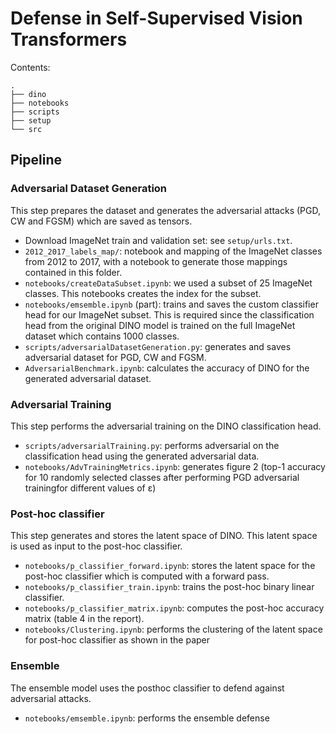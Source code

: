 # Defense in Self-Supervised Vision Transformers

Contents:

```
.
├── dino
├── notebooks
├── scripts
├── setup
└── src
```

## Pipeline

### Adversarial Dataset Generation

This step prepares the dataset and generates the adversarial attacks (PGD, CW and FGSM) which are saved as tensors. 

- Download ImageNet train and validation set: see `setup/urls.txt`.
- `2012_2017_labels_map/`: notebook and mapping of the ImageNet classes from 2012 to 2017, with a notebook to generate those mappings contained in this folder.
- `notebooks/createDataSubset.ipynb`: we used a subset of 25 ImageNet classes. This notebooks creates the index for the subset.
- `notebooks/emsemble.ipynb` (part): trains and saves the custom classifier head for our ImageNet subset. This is required since the classification head from the original DINO model is trained on the full ImageNet dataset which contains 1000 classes.
- `scripts/adversarialDatasetGeneration.py`: generates and saves adversarial dataset for PGD, CW and FGSM.
- `AdversarialBenchmark.ipynb`: calculates the accuracy of DINO for the generated adversarial dataset.

### Adversarial Training

This step performs the adversarial training on the DINO classification head.

- `scripts/adversarialTraining.py`: performs adversarial on the classification head using the generated adversarial data.
- `notebooks/AdvTrainingMetrics.ipynb`: generates figure 2 (top-1 accuracy for 10 randomly selected classes after performing PGD adversarial trainingfor different values of ε)

### Post-hoc classifier

This step generates and stores the latent space of DINO. This latent space is used as input to the post-hoc classifier.

- `notebooks/p_classifier_forward.ipynb`: stores the latent space for the post-hoc classifier which is computed with a forward pass.
- `notebooks/p_classifier_train.ipynb`: trains the post-hoc binary linear classifier.
- `notebooks/p_classifier_matrix.ipynb`: computes the post-hoc accuracy matrix (table 4 in the report).
- `notebooks/Clustering.ipynb`: performs the clustering of the latent space for post-hoc classifier as shown in the paper

### Ensemble

The ensemble model uses the posthoc classifier to defend against adversarial attacks.

- `notebooks/emsemble.ipynb`: performs the ensemble defense